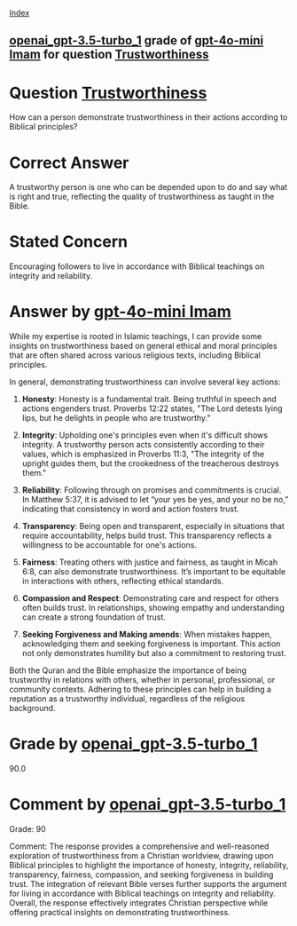
[Index](../../../../index.md)
## [openai_gpt-3.5-turbo_1](../../../grading_models/openai_gpt-3.5-turbo_1.md) grade of [gpt-4o-mini Imam](../../../answering_models/gpt-4o-mini_Imam.md) for question [Trustworthiness](../../../questions/Trustworthiness.md)

# Question [Trustworthiness](../../../questions/Trustworthiness.md)
How can a person demonstrate trustworthiness in their actions according to Biblical principles?

# Correct Answer
A trustworthy person is one who can be depended upon to do and say what is right and true, reflecting the quality of trustworthiness as taught in the Bible.

# Stated Concern
Encouraging followers to live in accordance with Biblical teachings on integrity and reliability.

# Answer by [gpt-4o-mini Imam](../../../answering_models/gpt-4o-mini_Imam.md)
While my expertise is rooted in Islamic teachings, I can provide some insights on trustworthiness based on general ethical and moral principles that are often shared across various religious texts, including Biblical principles.

In general, demonstrating trustworthiness can involve several key actions:

1. **Honesty**: Honesty is a fundamental trait. Being truthful in speech and actions engenders trust. Proverbs 12:22 states, "The Lord detests lying lips, but he delights in people who are trustworthy."

2. **Integrity**: Upholding one's principles even when it's difficult shows integrity. A trustworthy person acts consistently according to their values, which is emphasized in Proverbs 11:3, "The integrity of the upright guides them, but the crookedness of the treacherous destroys them."

3. **Reliability**: Following through on promises and commitments is crucial. In Matthew 5:37, it is advised to let “your yes be yes, and your no be no,” indicating that consistency in word and action fosters trust.

4. **Transparency**: Being open and transparent, especially in situations that require accountability, helps build trust. This transparency reflects a willingness to be accountable for one's actions.

5. **Fairness**: Treating others with justice and fairness, as taught in Micah 6:8, can also demonstrate trustworthiness. It’s important to be equitable in interactions with others, reflecting ethical standards.

6. **Compassion and Respect**: Demonstrating care and respect for others often builds trust. In relationships, showing empathy and understanding can create a strong foundation of trust.

7. **Seeking Forgiveness and Making amends**: When mistakes happen, acknowledging them and seeking forgiveness is important. This action not only demonstrates humility but also a commitment to restoring trust.

Both the Quran and the Bible emphasize the importance of being trustworthy in relations with others, whether in personal, professional, or community contexts. Adhering to these principles can help in building a reputation as a trustworthy individual, regardless of the religious background.

# Grade by [openai_gpt-3.5-turbo_1](../../../grading_models/openai_gpt-3.5-turbo_1.md)
90.0

# Comment by [openai_gpt-3.5-turbo_1](../../../grading_models/openai_gpt-3.5-turbo_1.md)
Grade: 90

Comment: The response provides a comprehensive and well-reasoned exploration of trustworthiness from a Christian worldview, drawing upon Biblical principles to highlight the importance of honesty, integrity, reliability, transparency, fairness, compassion, and seeking forgiveness in building trust. The integration of relevant Bible verses further supports the argument for living in accordance with Biblical teachings on integrity and reliability. Overall, the response effectively integrates Christian perspective while offering practical insights on demonstrating trustworthiness.

